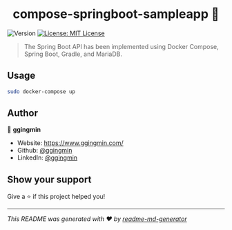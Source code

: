 <h1 align="center">compose-springboot-sampleapp 👋</h1>
<p>
  <img alt="Version" src="https://img.shields.io/badge/version-1.0.0-blue.svg?cacheSeconds=2592000" />
  <a href="#" target="_blank">
    <img alt="License: MIT License" src="https://img.shields.io/badge/License-MIT License-yellow.svg" />
  </a>
</p>

> The Spring Boot API has been implemented using Docker Compose, Spring Boot, Gradle, and MariaDB.

## Usage

```sh
sudo docker-compose up
```

## Author

👤 **ggingmin**

* Website: https://www.ggingmin.com/
* Github: [@ggingmin](https://github.com/ggingmin)
* LinkedIn: [@ggingmin](https://linkedin.com/in/ggingmin)

## Show your support

Give a ⭐️ if this project helped you!

***
_This README was generated with ❤️ by [readme-md-generator](https://github.com/kefranabg/readme-md-generator)_
